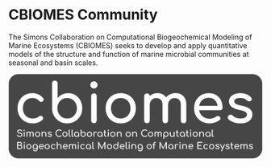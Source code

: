 # CBIOMES Community

The Simons Collaboration on Computational Biogeochemical Modeling of Marine Ecosystems (CBIOMES) seeks to develop and apply quantitative models of the structure and function of marine microbial communities at seasonal and basin scales.

![CBIOMES logo](images/cbiomes-01.png)

